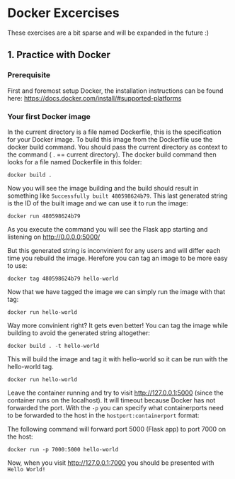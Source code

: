 # Docker Excercises

These exercises are a bit sparse and will be expanded in the future :)

## 1. Practice with Docker

### Prerequisite

First and foremost setup Docker, the installation instructions can be found here:
https://docs.docker.com/install/#supported-platforms

### Your first Docker image

In the current directory is a file named Dockerfile, this is the specification for your Docker image.
To build this image from the Dockerfile use the docker build command. You should pass the current directory as context to the command ( . == current directory).
The docker build command then looks for a file named Dockerfile in this folder:

`docker build .`

Now you will see the image building and the build should result in something like `Successfully built 480598624b79`.
This last generated string is the ID of the built image and we can use it to run the image:

`docker run 480598624b79`

As you execute the command you will see the Flask app starting and listening on http://0.0.0.0:5000/

But this generated string is inconvinient for any users and will differ each time you rebuild the image. Herefore you can tag an image to be more easy to use:

`docker tag 480598624b79 hello-world`

Now that we have tagged the image we can simply run the image with that tag:

`docker run hello-world`

Way more convinient right? It gets even better! You can tag the image while building to avoid the generated string altogether:

`docker build . -t hello-world`

This will build the image and tag it with hello-world so it can be run with the hello-world tag.

`docker run hello-world`

Leave the container running and try to visit http://127.0.0.1:5000 (since the container runs on the localhost). It will timeout because Docker has not forwarded the port.
With the `-p` you can specify what containerports need to be forwarded to the host in the `hostport:containerport` format:

The following command will forward port 5000 (Flask app) to port 7000 on the host:

`docker run -p 7000:5000 hello-world`

Now, when you visit http://127.0.0.1:7000 you should be presented with `Hello World!`
